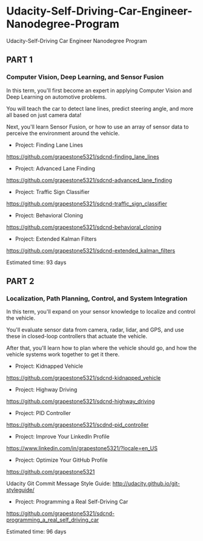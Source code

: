 # Udacity-Self-Driving-Car-Engineer-Nanodegree-Program
Udacity-Self-Driving Car Engineer Nanodegree Program


## PART 1

### Computer Vision, Deep Learning, and Sensor Fusion

In this term, you'll first become an expert in applying Computer Vision and Deep Learning on automotive problems. 

You will teach the car to detect lane lines, predict steering angle, and more all based on just camera data!

Next, you'll learn Sensor Fusion, or how to use an array of sensor data to perceive the environment around the vehicle.

- Project: Finding Lane Lines

https://github.com/grapestone5321/sdcnd-finding_lane_lines

- Project: Advanced Lane Finding

https://github.com/grapestone5321/sdcnd-advanced_lane_finding

- Project: Traffic Sign Classifier

https://github.com/grapestone5321/sdcnd-traffic_sign_classifier

- Project: Behavioral Cloning

https://github.com/grapestone5321/sdcnd-behavioral_cloning

- Project: Extended Kalman Filters

https://github.com/grapestone5321/sdcnd-extended_kalman_filters

Estimated time: 93 days


## PART 2

### Localization, Path Planning, Control, and System Integration

In this term, you'll expand on your sensor knowledge to localize and control the vehicle. 

You'll evaluate sensor data from camera, radar, lidar, and GPS, and use these in closed-loop controllers that actuate the vehicle.

After that, you'll learn how to plan where the vehicle should go, and how the vehicle systems work together to get it there.

- Project: Kidnapped Vehicle

https://github.com/grapestone5321/sdcnd-kidnapped_vehicle

- Project: Highway Driving

https://github.com/grapestone5321/sdcnd-highway_driving

- Project: PID Controller

https://github.com/grapestone5321/scdnd-pid_controller

- Project: Improve Your LinkedIn Profile

https://www.linkedin.com/in/grapestone5321/?locale=en_US

- Project: Optimize Your GitHub Profile

https://github.com/grapestone5321

Udacity Git Commit Message Style Guide: http://udacity.github.io/git-styleguide/

- Project: Programming a Real Self-Driving Car

https://github.com/grapestone5321/sdcnd-programming_a_real_self_driving_car

Estimated time: 96 days


